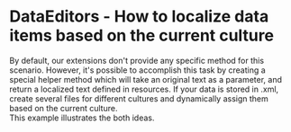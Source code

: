 # DataEditors - How to localize data items  based on the current culture


<p>By default, our extensions don't provide any specific method for this scenario. However, it's possible to accomplish this task by creating a special helper method which will take an original text as a parameter, and return a localized text defined in resources. If your data is stored in .xml, create several files for different cultures and dynamically assign them based on the current culture.<br />This example illustrates the both ideas. </p>

<br/>


